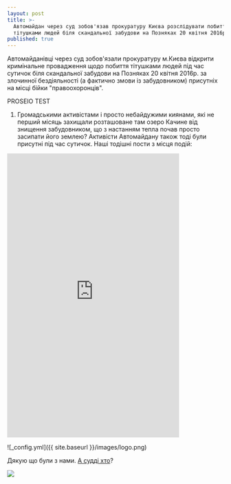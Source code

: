 ```yaml
---
layout: post
title: >-
  Автомайдан через суд зобов'язав прокуратуру Києва розслідувати побиття
  тітушками людей біля скандальної забудови на Позняках 20 квітня 2016р.
published: true
---
```


Автомайданівці через суд зобов'язали прокуратуру м.Києва відкрити кримінальне провадження щодо побиття тітушками людей під час сутичок біля скандальної забудови на Позняках 20 квітня 2016р. за злочинної бездіяльності (а фактично змови із забудовником) присутніх на місці бійки "правоохоронців".

PROSEIO TEST

1. Громадськими активістами і просто небайдужими киянами, які не перший місяць захищали розташоване там озеро Качине від знищення забудовником, що з настанням тепла почав просто засипати його землею?
Активісти Автомайдану також тоді були присутні під час сутичок.
Наші тодішні пости з місця подій:

<iframe src="https://www.facebook.com/plugins/post.php?href=https%3A%2F%2Fwww.facebook.com%2Fautomaidan%2Fposts%2F1154486417896038&amp;width=400" width="400" height="660" style="border:none;overflow:hidden" scrolling="no" frameborder="0" allowtransparency="true"></iframe>

![_config.yml]({{ site.baseurl }}/images/logo.png)

Дякую що були з нами. [А судді хто](https://prosud.info/)?

<div id="fb-root"></div>
<script>(function(d, s, id) {
  var js, fjs = d.getElementsByTagName(s)[0];
  if (d.getElementById(id)) return;
  js = d.createElement(s); js.id = id;
  js.src = "//connect.facebook.net/uk_UA/sdk.js#xfbml=1&version=v2.6";
  fjs.parentNode.insertBefore(js, fjs);
}(document, 'script', 'facebook-jssdk'));</script>

<div class="fb-comments" data-href="http://blog.prosud.info/titushki-sudushki/" data-numposts="5"></div>

![]({{site.baseurl}}http://minionomaniya.ru/wp-content/uploads/2015/10/%D0%BC%D0%B8%D0%BD%D1%8C%D0%BE%D0%BD%D1%8B-%D0%BA%D0%B0%D1%80%D1%82%D0%B8%D0%BD%D0%BA%D0%B8-%D0%B2-%D1%85%D0%BE%D1%80%D0%BE%D1%88%D0%B5%D0%BC-%D0%BA%D0%B0%D1%87%D0%B5%D1%81%D1%82%D0%B2%D0%B5.jpg)
